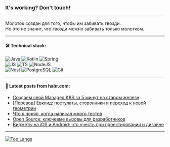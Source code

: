### It's working? Don't touch!

---
Молоток создан для того, чтобы им забивать гвозди. <br>
Но это не значит, что гвозди можно забивать только молотком.

---

#### 🛠️ Technical stack:

![Java](https://img.shields.io/badge/Java-informational?logo=Oracle&style=flat&logoColor=white&color=FF4500)
![Kotlin](https://img.shields.io/badge/Kotlin-informational?logo=Kotlin&style=flat&logoColor=white&color=774D97)
![Spring](https://img.shields.io/badge/SpringBoot-informational?logo=SpringBoot&style=flat&logoColor=white&color=6DB33F) <br>
![JS](https://img.shields.io/badge/JS-informational?logo=javaScript&style=flat&logoColor=black&color=F7Df1E)
![TS](https://img.shields.io/badge/TypeScript-informational?logo=typeScript&style=flat&logoColor=black&color=0667A8)
![NodeJS](https://img.shields.io/badge/NodeJS-informational?logo=node.js&style=flat&logoColor=white&color=70A760) <br>
![Nest](https://img.shields.io/badge/NestJS-informational?logo=NestJS&style=flat&logoColor=white&color=E0234E)
![PostgreSQL](https://img.shields.io/badge/PostgreSQL-informational?logo=PostgreSQL&style=flat&logoColor=white&color=DAA520)
![Git](https://img.shields.io/badge/Git-informational?logo=git&style=flat&logoColor=white&color=778899)

___

#### 💬 Latest posts from habr.com:

<!-- BLOG-POST-LIST:START -->
- [Создаем свой Managed K8S за 5 минут на старом железе](https://habr.com/ru/companies/timeweb/articles/751008/?utm_source=habrahabr&utm_medium=rss&utm_campaign=751008)
- [[Перевод] Евклид: постулаты, сторонники и переход к новой геометрии](https://habr.com/ru/companies/itglobalcom/articles/753858/?utm_source=habrahabr&utm_medium=rss&utm_campaign=753858)
- [Что я понял, когда написал много тестов](https://habr.com/ru/companies/tinkoff/articles/753958/?utm_source=habrahabr&utm_medium=rss&utm_campaign=753958)
- [Open Source: ключевые вызовы для разработчиков](https://habr.com/ru/companies/vk/articles/752948/?utm_source=habrahabr&utm_medium=rss&utm_campaign=752948)
- [Виджеты на iOS и Android: что учесть при проектировании и дизайне](https://habr.com/ru/companies/redmadrobot/articles/753944/?utm_source=habrahabr&utm_medium=rss&utm_campaign=753944)
<!-- BLOG-POST-LIST:END -->

---
[![Top Langs](https://github-readme-stats-git-master-advtsetting-gmailcom.vercel.app/api/top-langs/?username=zloylis&langs_count=10&hide_title=false&title_color=e6edf3&size_weight=0.5&count_weight=0.5&layout=compact&hide_border=true&theme=dracula)](https://github.com/zloylis)

<!-- ![GitHub stats](https://github-readme-stats-git-master-advtsetting-gmailcom.vercel.app/api?username=zloylis&show_icons=true&hide_border=true&theme=dracula&hide_title=true&include_all_commits=true&count_private=true&hide=contribs&hide_rank=true) -->
